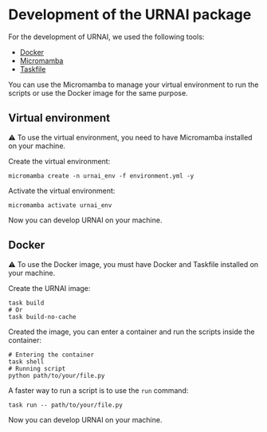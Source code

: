 # Development of the URNAI package

For the development of URNAI, we used the following tools:

- [Docker][docker]
- [Micromamba][micromamba]
- [Taskfile][taskfile]

You can use the Micromamba to manage your virtual environment to run
the scripts or use the Docker image for the same purpose.

## Virtual environment

:warning: To use the virtual environment, you need to have Micromamba
installed on your machine.

Create the virtual environment:

```shell
micromamba create -n urnai_env -f environment.yml -y
```

Activate the virtual environment:

```shell
micromamba activate urnai_env
```

Now you can develop URNAI on your machine.

## Docker

:warning: To use the Docker image, you must have Docker and Taskfile
installed on your machine.

Create the URNAI image:

```shell
task build
# Or
task build-no-cache
```

Created the image, you can enter a container and run the scripts
inside the container:

```shell
# Entering the container
task shell
# Running script
python path/to/your/file.py
```

A faster way to run a script is to use the `run` command:

```shell
task run -- path/to/your/file.py
```

Now you can develop URNAI on your machine.

[docker]: https://www.docker.com/
[micromamba]: https://mamba.readthedocs.io/en/latest/user_guide/micromamba.html
[taskfile]: https://taskfile.dev/
